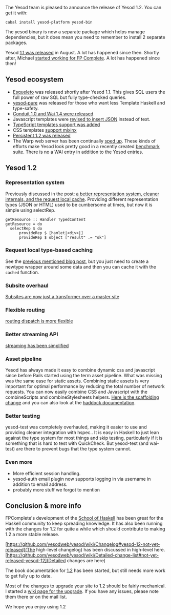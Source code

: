 The Yesod team is pleased to announce the release of Yesod 1.2. You can get it with:

    cabal install yesod-platform yesod-bin

The yesod binary is now a separate package which helps manage dependencies, but it does mean you need to remember to install 2 separate packages.

Yesod [1.1 was released](http://www.yesodweb.com/blog/2012/08/announcing-yesod-1-1) in August. A lot has happened since then. Shortly after, Michael [started working for FP Complete](http://www.yesodweb.com/blog/2012/08/joining-forces-advance-haskell). A lot has happened since then!


## Yesod ecosystem

* [Esqueleto](http://blog.felipe.lessa.nom.br/?p=68) was released shortly after Yesod 1.1. This gives SQL users the full power of raw SQL but fully type-checked queries.
* [yesod-pure](http://www.yesodweb.com/blog/2012/10/yesod-pure) was released for those who want less Template Haskell and type-safety.
* [Conduit 1.0 and Wai 1.4 were released](http://www.yesodweb.com/blog/2013/02/announce-conduit-1-0-wai-1-4)
* Javascript templates were [revised to insert JSON](http://www.yesodweb.com/blog/2012/11/updates-julius-interpolation) instead of text.
* [TypeScript templates support was added](http://www.yesodweb.com/blog/2013/04/shakespeare-typescript)
* CSS templates [support mixinx](http://www.yesodweb.com/blog/2013/04/mixin-support-in-lucius)
* [Persistent 1.2 was released](http://www.yesodweb.com/blog/2013/04/persistent-1-2-out)
* The Warp web server has been continually [sped up](http://www.yesodweb.com/blog/2012/10/measuring-warp). These kinds of efforts make Yesod look pretty good in a recently created [benchmark](http://www.techempower.com/benchmarks/) suite. There is no a WAI entry in addition to the Yesod entries.


## Yesod 1.2

### Representation system

Previously discussed in the post: [a better representation system, cleaner internals, and the request local cache](http://www.yesodweb.com/blog/2013/03/yesod-1-2-cleaner-internals). Providing different representation types (JSON or HTML) used to be cumbersome at times, but now it is simple using selectRep.

    getResource :: Handler TypedContent
    getResource = do
      selectRep $ do
          provideRep $ [hamlet|<div>|]
          provideRep $ object ["result" .= "ok"]


### Request local type-based caching

See the [previous mentioned blog post](http://www.yesodweb.com/blog/2013/03/yesod-1-2-cleaner-internals), but you just need to create a newtype wrapper around some data and then you can cache it with the `cached` function.


### Subsite overhaul

[Subsites are now just a transformer over a master site](http://www.yesodweb.com/blog/2013/03/big-subsite-rewrite)


### Flexible routing

[routing dispatch is more flexible](http://www.yesodweb.com/blog/2013/03/yesod-dispatch-version-1-2)


### Better streaming API

[streaming has been simplified](http://www.yesodweb.com/blog/2013/03/simpler-streaming-responses)


### Asset pipeline

Yesod has always made it easy to combine dynamic css and javascript since before Rails started using the term asset pipeline. What was missing was the same ease for static assets. Combining static assets is very important for optimal performance by reducing the total number of network requests. You can now easily combine CSS and Javascript with the combineScripts and combineStylesheets helpers. [Here is the scaffolding change](https://github.com/yesodweb/yesod-scaffold/commit/fe2e2a0eed1f0cb2cc4b09b144df0a08f66e294a) and you can also look at the [haddock documentation](http://hackage.haskell.org/packages/archive/yesod-static/1.2.0/doc/html/Yesod-Static.html#g:3).


### Better testing

yesod-test was completely overhauled, making it easier to use and providing cleaner integration with hspec.. It is easy in Haskell to just lean against the type system for most things and skip testing, particularly if it is something that is hard to test with QuickCheck. But yesod-test (and wai-test) are there to prevent bugs that the type system cannot.


### Even more

* More efficient session handling.
* yesod-auth email plugin now supports logging in via username in addition to email address.
* probably more stuff we forgot to mention



## Conclusion & more info

FPComplete's development of the [School of Haskell](https://www.fpcomplete.com/school/how-to-use-the-school-of-haskell) has been great for the Haskell community to keep spreading knowledge. It has also been running with the changes for 1.2 for quite a while which should contribute to making 1.2 a more stable release.

[https://github.com/yesodweb/yesod/wiki/Changelog#yesod-12-not-yet-released](The high-level changelog) has been discussed in high-level here. [https://github.com/yesodweb/yesod/wiki/Detailed-change-list#not-yet-released-yesod-12](Detailed changes are here)

The book documentation for [1.2](http://www.yesodweb.com/book-1.2) has been started, but still needs more work to get fully up to date.

Most of the changes to upgrade your site to 1.2 should be fairly mechanical. I started a [wiki page for the upgrade](https://github.com/yesodweb/yesod/wiki/1.2-upgrade). If you have any issues, please note them there or on the mail list.

We hope you enjoy using 1.2
